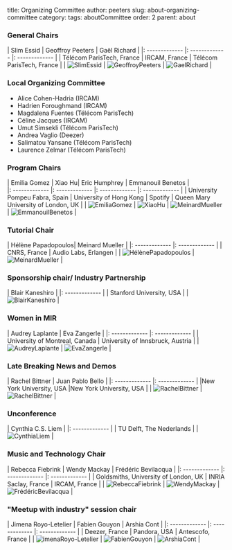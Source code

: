 title: Organizing Committee
author: peeters
slug: about-organizing-committee
category:
tags: aboutCommittee
order: 2
parent: about

### General Chairs

| Slim Essid |  Geoffroy Peeters | Gaël Richard  |
|: -------------   |: ------------- |: ------------- |
| Télécom ParisTech, France | IRCAM, France | Télécom ParisTech, France |
| ![SlimEssid]({filename}/images/people_slimessid_200.png) | ![GeoffroyPeeters]({filename}/images/people_geoffroypeeters_200.png) | ![GaelRichard]({filename}/images/people_gaelrichard_200.png) |

### Local Organizing Committee

- Alice Cohen-Hadria (IRCAM)- Hadrien Foroughmand (IRCAM)- Magdalena Fuentes (Télécom ParisTech)- Céline Jacques  (IRCAM)- Umut Simsekli (Télécom ParisTech)
- Andrea Vaglio (Deezer)
- Salimatou Yansane (Télécom ParisTech)- Laurence Zelmar (Télécom ParisTech)
### Program Chairs

| Emilia Gomez | Xiao Hu| Eric Humphrey | Emmanouil Benetos |  
|: -------------   |: ------------- |: ------------- |: ------------- |
| University Pompeu Fabra, Spain | University of Hong Kong | Spotify | Queen Mary University of London, UK |
| ![EmiliaGomez]({filename}/images/people_gomez_200.png) | ![XiaoHu]({filename}/images/people_xiaoxhu_200.jpg) | ![MeinardMueller]({filename}/images/people_humphrey_200.jpg) | ![EmmanouilBenetos]({filename}/images/people_benetos_200.jpg) |

### Tutorial Chair

| Hélène Papadopoulos| Meinard Mueller |
|: -------------   |: -------------   |
| CNRS, France | Audio Labs, Erlangen |
| ![HélènePapadopoulos]({filename}/images/unknown_200.png) | ![MeinardMueller]({filename}/images/people_mueller_200.jpg) |

### Sponsorship chair/ Industry Partnership

| Blair Kaneshiro |
|: -------------   |
| Stanford University, USA |
| ![BlairKaneshiro]({filename}/images/people_kaneshiro_200.jpg) |

### Women in MIR

| Audrey Laplante | Eva Zangerle |
|: -------------   |: -------------   |
| University of Montreal, Canada |  University of Innsbruck, Austria |
| ![AudreyLaplante]({filename}/images/people_laplante_200.jpg) | ![EvaZangerle]({filename}/images/people_zangerle_200.jpg) |


### Late Breaking News and Demos

| Rachel Bittner | Juan Pablo Bello |
|: -------------   |: ------------- |
|New York University, USA |New York University, USA |
| ![RachelBittner]({filename}/images/people_bittner_200.jpg) | ![RachelBittner]({filename}/images/people_bello_200.png) |

### Unconference

| Cynthia C.S. Liem |
|: -------------   |
| TU Delft, The Nederlands |
| ![CynthiaLiem]({filename}/images/people_liem_200.png) |

### Music and Technology Chair

| Rebecca Fiebrink | Wendy Mackay |  Frédéric Bevilacqua |
|: -------------   |: -------------   |: -------------   |
| Goldsmiths, University of London, UK | INRIA Saclay, France | IRCAM, France |
| ![RebeccaFiebrink]({filename}/images/people_fiebrink_200.png) | ![WendyMackay]({filename}/images/people_mackay_200.jpg) | ![FrédéricBevilacqua]({filename}/images/unknown_200.png) |

### "Meetup with industry" session chair

| Jimena Royo-Letelier | Fabien Gouyon | Arshia Cont |
|: -------------   |: -------------   |: -------------   |
| Deezer, France | Pandora, USA | Antescofo, France |
| ![imenaRoyo-Letelier]({filename}/images/people_jimena_200.png) | ![FabienGouyon]({filename}/images/people_gouyon_200.jpg) | ![ArshiaCont]({filename}/images/people_cont_200.jpg) |

